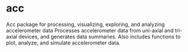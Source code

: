 # acc
Acc package for processing, visualizing, exploring, and analyzing accelerometer data
Processes accelerometer data from uni-axial and tri-axial devices, and generates data summaries. Also includes functions to plot, analyze, and simulate accelerometer data.
